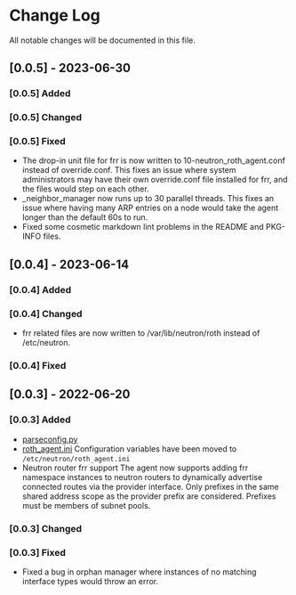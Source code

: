 # Change Log

All notable changes will be documented in this file.

## [0.0.5] - 2023-06-30

### [0.0.5] Added

### [0.0.5] Changed

### [0.0.5] Fixed

- The drop-in unit file for frr is now written to 10-neutron_roth_agent.conf instead
  of override.conf. This fixes an issue where system administrators may have their
  own override.conf file installed for frr, and the files would step on each other.
- _neighbor_manager now runs up to 30 parallel threads. This fixes an issue where
  having many ARP entries on a node would take the agent longer than the default
  60s to run.
- Fixed some cosmetic markdown lint problems in the README and PKG-INFO files.

## [0.0.4] - 2023-06-14

### [0.0.4] Added

### [0.0.4] Changed

- frr related files are now written to /var/lib/neutron/roth instead of /etc/neutron.

### [0.0.4] Fixed

## [0.0.3] - 2022-06-20

### [0.0.3] Added

- [parseconfig.py](/src/neutron_roth_agent/parseconfig.py)
- [roth_agent.ini](/src/neutron_roth_agent/data/roth_agent.ini)
  Configuration variables have been moved to `/etc/neutron/roth_agent.ini`
- Neutron router frr support
  The agent now supports adding frr namespace instances to neutron routers
  to dynamically advertise connected routes via the provider interface.
  Only prefixes in the same shared address scope as the provider prefix are considered.
  Prefixes must be members of subnet pools.

### [0.0.3] Changed

### [0.0.3] Fixed

- Fixed a bug in orphan manager where instances of no matching interface types
  would throw an error.
